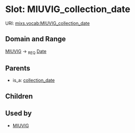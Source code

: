 
# Slot: MIUVIG_collection_date




URI: [mixs.vocab:MIUVIG_collection_date](https://w3id.org/mixs/vocab/MIUVIG_collection_date)


## Domain and Range

[MIUVIG](MIUVIG.md) ->  <sub>REQ</sub> [Date](types/Date.md)

## Parents

 *  is_a: [collection_date](collection_date.md)

## Children


## Used by

 * [MIUVIG](MIUVIG.md)
